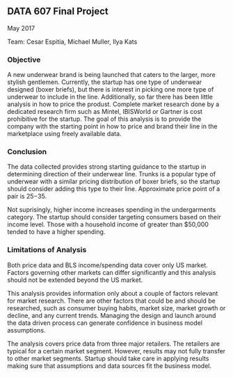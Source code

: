 ## DATA 607 Final Project

May 2017

Team: Cesar Espitia, Michael Muller, Ilya Kats

### Objective

A new underwear brand is being launched that caters to the larger, more stylish gentlemen. Currently, the startup has one type of underwear designed (boxer briefs), but there is interest in picking one more type of underwear to include in the line. Additionally, so far there has been little analysis in how to price the produst. Complete market research done by a dedicated research firm such as Mintel, IBISWorld or Gartner is cost prohibitive for the startup. The goal of this analysis is to provide the company with the starting point in how to price and brand their line in the marketplace using freely available data. 

### Conclusion

The data collected provides strong starting guidance to the startup in determining direction of their underwear line. Trunks is a popular type of underwear with a similar pricing distribution of boxer briefs, so the startup should consider adding this type to their line. Approximate price point of a pair is $25-$35. 

Not suprisingly, higher income increases spending in the undergarments category. The startup should consider targeting consumers based on their income level. Those with a household income of greater than $50,000 tended to have a higher spending.  

### Limitations of Analysis

Both price data and BLS income/spending data cover only US market. Factors governing other markets can differ significantly and this analysis should not be extended beyond the US market. 

This analysis provides information only about a couple of factors relevant for market research. There are other factors that could be and should be researched, such as consumer buying habits, market size, market growth or decline, and any current trends. Managing the design and launch around the data driven process can generate confidence in business model assumptions. 

The analysis covers price data from three major retailers. The retailers are typical for a certain market segment. However, results may not fully transfer to other market segments. Startup should take care in applying results making sure that assumptions and data sources fit the business model.
